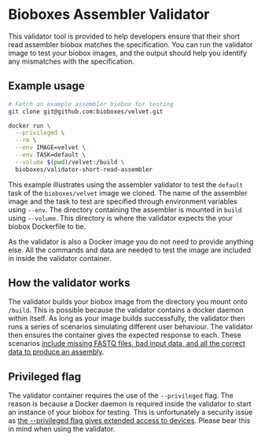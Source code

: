 # Bioboxes Assembler Validator

This validator tool is provided to help developers ensure that their short read
assembler biobox matches the specification. You can run the validator image to
test your biobox images, and the output should help you identify any mismatches
with the specification.

## Example usage

``` bash 
# Fetch an example assembler biobox for testing
git clone git@github.com:bioboxes/velvet.git

docker run \
  --privileged \
  --rm \
  --env IMAGE=velvet \
  --env TASK=default \
  --volume $(pwd)/velvet:/build \
  bioboxes/validator-short-read-assembler
```

This example illustrates using the assembler validator to test the `default`
task of the `bioboxes/velvet` image we cloned. The name of the assembler image
and the task to test are specified through environment variables using `--env`.
The directory containing the assembler is mounted in `build` using `--volume`.
This directory is where the validator expects the your biobox Dockerfile to be. 

As the validator is also a Docker image you do not need to provide anything
else. All the commands and data are needed to test the image are included in
inside the validator container.

## How the validator works

The validator builds your biobox image from the directory you mount onto
`/build`. This is possible because the validator contains a docker daemon
within itself. As long as your image builds successfully, the validator then
runs a series of scenarios simulating different user behaviour. The validator
then ensures the container gives the expected response to each. These scenarios
[include missing FASTQ files, bad input data, and all the correct data to
produce an assembly][scenarios].

[scenarios]: https://github.com/bioboxes/validator-short-read-assembler/blob/master/mount/features/assembler.feature

## Privileged flag

The validator container requires the use of the `--privileged` flag. The reason
is because a Docker daemon is required inside the validator to start an
instance of your biobox for testing. This is unfortunately a security issue as
[the --privileged flag gives extended access to devices][priv]. Please bear
this in mind when using the validator.

[priv]: http://blog.docker.com/2013/09/docker-can-now-run-within-docker/
